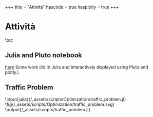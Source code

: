 +++
title = "Attività"
hascode = true
hasplotly = true
+++


# Attività
\toc

## Julia and Pluto notebook
[here](/assets/notebooks_int.html) Some work did in Julia and interactively displayed using Pluto and plotly.\\

## Traffic Problem
\input{julia}{/_assets/scripts/Optimization/traffic_problem.jl} 
\fig{/_assets/scripts/Optimization/traffic_problem.svg}
\output{/_assets/scripts/traffic_problem.jl}

<!-- ~~~
<div id="tester" style="width:600px;height:350px;"></div>

<script>
    TESTER = document.getElementById('tester');
    Plotly.newPlot( TESTER, [{
    x: [1, 2, 3, 4, 5],
    y: [1, 2, 4, 8, 16] }], {
    margin: { t: 0 } } );
</script>
~~~ -->
